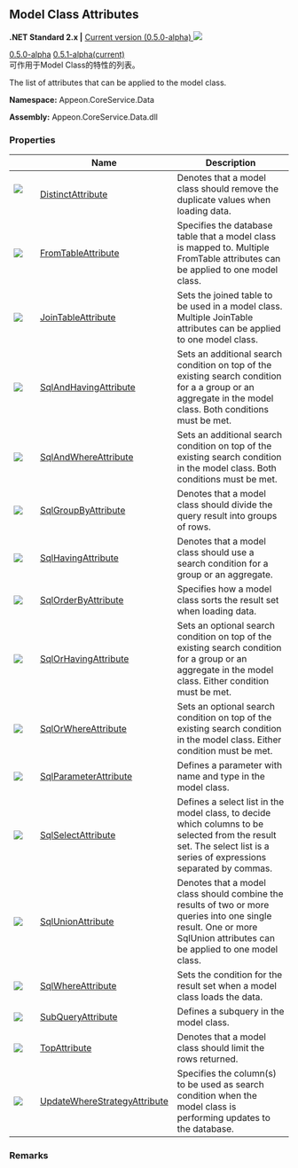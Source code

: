 ## **Model Class Attributes**

**.NET Standard 2.x |**  <a href="javascript:void(0)" class="dropdown">Current version (0.5.0-alpha) <img src="~/images/dropdown.png" class="dropdownpic"/></a>
<div class="otherversions"  value="versdiv">
<a href="javascript:void(0)">0.5.0-alpha</a>
<a href="javascript:void(0)">0.5.1-alpha(current)</a>
</div>
可作用于Model Class的特性的列表。

The list of attributes that can be applied to the model class.

**Namespace:** Appeon.CoreService.Data

**Assembly:** Appeon.CoreService.Data.dll



### **Properties**

|                                                              | Name                                                         | Description |
| ------------------------------------------------------------ | ------------------------------------------------------------ | ----------- |
| ![](~/images/property.jpeg)&nbsp;&nbsp;&nbsp;&nbsp;&nbsp;&nbsp;&nbsp; | [DistinctAttribute](DistinctAttribute/DistinctAttribute.html) | Denotes that a model class should remove the duplicate values when loading data. |
| ![](~/images/property.jpeg) | [FromTableAttribute](FromTableAttribute/FromTableAttribute.html) | Specifies the database table that a model class is mapped to. Multiple FromTable attributes can be applied to one model class. |
| ![](~/images/property.jpeg) | [JoinTableAttribute](JoinTableAttribute/JoinTableAttribute.html) | Sets the joined table to be used in a model class. Multiple JoinTable attributes can be applied to one model class. |
| ![](~/images/property.jpeg) | [SqlAndHavingAttribute](SqlAndHavingAttribute/SqlAndHavingAttribute.html) | Sets an additional search condition on top of the existing search condition for a a group or an aggregate in the model class. Both conditions must be met. |
| ![](~/images/property.jpeg) | [SqlAndWhereAttribute](SqlAndWhereAttribute/SqlAndWhereAttribute.html) | Sets an additional search condition on top of the existing search condition in the model class. Both conditions must be met. |
| ![](~/images/property.jpeg) | [SqlGroupByAttribute](SqlGroupByAttribute/SqlGroupByAttribute.html) | Denotes that a model class should divide the query result into groups of rows. |
| ![](~/images/property.jpeg) | [SqlHavingAttribute](SqlHavingAttribute/SqlHavingAttribute.html) | Denotes that a model class should use a search condition for a group or an aggregate. |
| ![](~/images/property.jpeg) | [SqlOrderByAttribute](SqlOrderByAttribute/SqlOrderByAttribute.html) | Specifies how a model class sorts the result set when loading data. |
| ![](~/images/property.jpeg) | [SqlOrHavingAttribute](SqlOrHavingAttribute/SqlOrHavingAttribute.html) | Sets an optional search condition on top of the existing search condition for a group or an aggregate in the model class. Either condition must be met. |
| ![](~/images/property.jpeg) | [SqlOrWhereAttribute](SqlOrWhereAttribute/SqlOrWhereAttribute.html) | Sets an optional search condition on top of the existing search condition in the model class. Either condition must be met. |
| ![](~/images/property.jpeg) | [SqlParameterAttribute](SqlParameterAttribute/SqlParameterAttribute.html) | Defines a parameter with name and type in the model class. |
| ![](~/images/property.jpeg) | [SqlSelectAttribute](SqlSelectAttribute/SqlSelectAttribute.html) | Defines a select list in the model class, to decide which columns to be selected from the result set. The select list is a series of expressions separated by commas. |
| ![](~/images/property.jpeg) | [SqlUnionAttribute](SqlUnionAttribute/SqlUnionAttribute.html) | Denotes that a model class should combine the results of two or more queries into one single result. One or more SqlUnion attributes can be applied to one model class. |
| ![](~/images/property.jpeg) | [SqlWhereAttribute](SqlWhereAttribute/SqlWhereAttribute.html) | Sets the condition for the result set when a model class loads the data. |
| ![](~/images/property.jpeg) | [SubQueryAttribute](SubQueryAttribute/SubQueryAttribute.html) | Defines a subquery in the model class. |
| ![](~/images/property.jpeg) | [TopAttribute](TopAttribute/TopAttribute.html) | Denotes that a model class should limit the rows returned. |
| ![](~/images/property.jpeg) | [UpdateWhereStrategyAttribute](UpdateWhereStrategyAttribute/UpdateWhereStrategyAttribute.html) | Specifies the column(s) to be used as search condition when the model class is performing updates to the database. |

### **Remarks**















